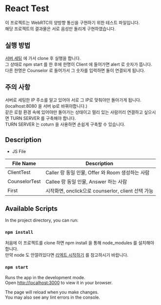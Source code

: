 # React Test

이 프로젝트는 WebRTC의 양방향 통신을 구현하기 위한 테스트 파일입니다.\
해당 프로젝트의 결과물은 서로 음성만 돌리게 구현하였습니다.

## 실행 방법

[서버 세팅](https://github.com/Hyunjin-Jung/Lincall-backend) 에 가서 clone 후 실행을 합니다.\
그 상태로 npm start 를 한 후에 한명이 Client 에 들어가면 alert 로 숫자가 뜹니다.\
다른 한명은 Counselor 로 들어가서 그 숫자를 입력하면 둘이 연결되게 됩니다.

## 주의 사항
서버로 세팅한 IP 주소를 알고 있어야 서로 그 IP로 맞춰야만 돌아가게 됩니다. (localhost:8080 을 서버 ip로 바꿔야합니다.)\
같은 로컬 환경 속에 있어야만 돌아가는 상태이고 멀리 있는 사람끼리 연결하고 싶으시면 TURN SERVER 를 구축해야 합니다.\
TURN SERVER 는 coturn 을 사용하면 손쉽게 구축할 수 있습니다.

## Description
* JS File

| File Name | Description            |
|--------|--------------------
|ClientTest| Caller 랑 동일 인물, Offer 와 Room 생성하는 사람 
|CounselorTest|  Callee 랑 동일 인물, Answer 하는 사람
|First| 시작화면, onclick으로 counserlor, client 선택 가능

## Available Scripts

In the project directory, you can run:

### `npm install`

처음에 이 프로젝트를 clone 하면 npm install 을 통해 node_modules 를 설치해야 합니다.\
만약 node 도 안깔려있다면 [리엑트 시작하기](https://cocoon1787.tistory.com/771) 를 참고하시기 바랍니다.
### `npm start`

Runs the app in the development mode.\
Open [http://localhost:3000](http://localhost:3000) to view it in your browser.

The page will reload when you make changes.\
You may also see any lint errors in the console.


